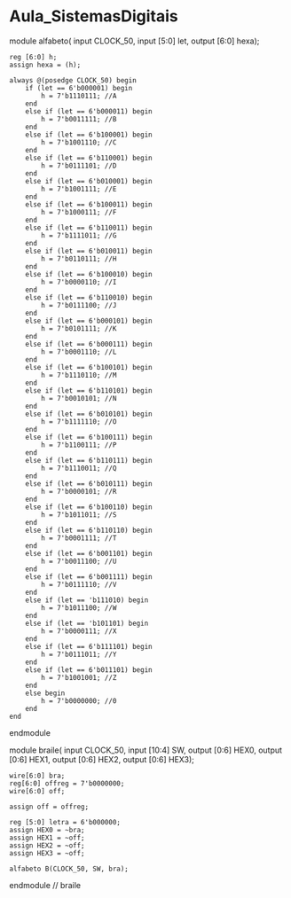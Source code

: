 # Aula_SistemasDigitais




module alfabeto(
	input CLOCK_50,
	input [5:0] let,
	output [6:0] hexa);
	
	reg [6:0] h;
	assign hexa = (h);

	always @(posedge CLOCK_50) begin
		if (let == 6'b000001) begin
			h = 7'b1110111; //A
		end
		else if (let == 6'b000011) begin
			h = 7'b0011111; //B
		end
		else if (let == 6'b100001) begin
			h = 7'b1001110; //C
 		end
		else if (let == 6'b110001) begin
			h = 7'b0111101; //D
		end
		else if (let == 6'b010001) begin
			h = 7'b1001111; //E
		end
		else if (let == 6'b100011) begin
			h = 7'b1000111; //F
		end
		else if (let == 6'b110011) begin
			h = 7'b1111011; //G
		end
		else if (let == 6'b010011) begin
			h = 7'b0110111; //H
		end
		else if (let == 6'b100010) begin
			h = 7'b0000110; //I
		end
		else if (let == 6'b110010) begin
			h = 7'b0111100; //J
		end
		else if (let == 6'b000101) begin
			h = 7'b0101111; //K
		end
		else if (let == 6'b000111) begin
			h = 7'b0001110; //L
		end
		else if (let == 6'b100101) begin
			h = 7'b1110110; //M
		end
		else if (let == 6'b110101) begin
			h = 7'b0010101; //N
		end
		else if (let == 6'b010101) begin
			h = 7'b1111110; //O
		end
		else if (let == 6'b100111) begin
			h = 7'b1100111; //P
		end
		else if (let == 6'b110111) begin
			h = 7'b1110011; //Q
		end
		else if (let == 6'b010111) begin
			h = 7'b0000101; //R
		end
		else if (let == 6'b100110) begin
			h = 7'b1011011; //S
		end
		else if (let == 6'b110110) begin
			h = 7'b0001111; //T
		end
		else if (let == 6'b001101) begin
			h = 7'b0011100; //U
		end
		else if (let == 6'b001111) begin
			h = 7'b0111110; //V
		end
		else if (let == 'b111010) begin
			h = 7'b1011100; //W
		end
		else if (let == 'b101101) begin
			h = 7'b0000111; //X
		end
		else if (let == 6'b111101) begin
			h = 7'b0111011; //Y
		end
		else if (let == 6'b011101) begin
			h = 7'b1001001; //Z
		end
		else begin
			h = 7'b0000000; //0
		end
	end

endmodule

module braile(
	input CLOCK_50,
	input [10:4] SW,
	output [0:6] HEX0,
	output [0:6] HEX1,
	output [0:6] HEX2,
	output [0:6] HEX3);
		
	wire[6:0] bra;
	reg[6:0] offreg = 7'b0000000;
	wire[6:0] off;
	
	assign off = offreg;
	
	reg [5:0] letra = 6'b000000;
	assign HEX0 = ~bra;
	assign HEX1 = ~off;
	assign HEX2 = ~off;
	assign HEX3 = ~off;
	
	alfabeto B(CLOCK_50, SW, bra);

endmodule // braile
